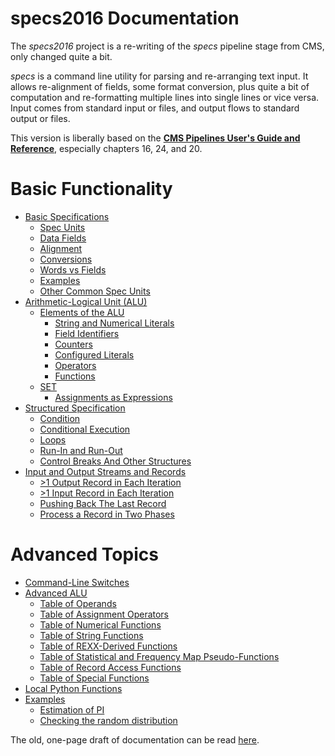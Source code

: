 # specs2016 Documentation
The *specs2016* project is a re-writing of the *specs* pipeline stage from CMS, only changed quite a bit.

*specs* is a command line utility for parsing and re-arranging text input. It allows re-alignment of fields, some format conversion, plus quite a bit of computation and re-formatting multiple lines into single lines or vice versa. Input comes from standard input or files, and output flows to standard output or files.

This version is liberally based on the [**CMS Pipelines User's Guide and Reference**](https://publib.boulder.ibm.com/epubs/pdf/hcsj0c30.pdf), especially chapters 16, 24, and 20.

Basic Functionality
===================
* [Basic Specifications](basicspec.md)
  * [Spec Units](basicspec.md#spec-units)
  * [Data Fields](basicspec.md#data-fields)
  * [Alignment](basicspec.md#alignment)
  * [Conversions](basicspec.md#conversions)
  * [Words vs Fields](basicspec.md#words-vs-fields)
  * [Examples](basicspec.md#examples)
  * [Other Common Spec Units](basicspec.md#other-common-spec-units)
* [Arithmetic-Logical Unit (ALU)](alu.md)
  * [Elements of the ALU](alu.md#elements-of-the-alu)
    * [String and Numerical Literals](alu.md#string-and-numerical-literals)
    * [Field Identifiers](alu.md#field-identifiers)
    * [Counters](alu.md#counters)
    * [Configured Literals](alu.md#configured-literals)
    * [Operators](alu.md#operators)
    * [Functions](alu.md#functions)
  * [SET](alu.md#set)
    * [Assignments as Expressions](alu.md#assignments-as-expressions)
* [Structured Specification](struct.md)
  * [Condition](struct.md#conditions)
  * [Conditional Execution](struct.md#conditional-execution)
  * [Loops](struct.md#loops)
  * [Run-In and Run-Out](struct.md#run-in-and-run-out)
  * [Control Breaks And Other Structures](struct.md#control-breaks)
* [Input and Output Streams and Records](streams.md)
  * [>1 Output Record in Each Iteration](streams.md#1-output-record-in-each-iteration)
  * [>1 Input Record in Each Iteration](streams.md#1-input-record-in-each-iteration)
  * [Pushing Back The Last Record](streams.md#pushing-back-the-last-record)
  * [Process a Record in Two Phases](streams.md#process-a-record-in-two-phases)

Advanced Topics
===============
* [Command-Line Switches](cliswitch.md)
* [Advanced ALU](alu_adv.md)
  * [Table of Operands](alu_adv.md#table-of-operands)
  * [Table of Assignment Operators](alu_adv.md#table-of-assignment-operators)
  * [Table of Numerical Functions](alu_adv.md#table-of-numerical-functions)
  * [Table of String Functions](alu_adv.md#table-of-string-functions)
  * [Table of REXX-Derived Functions](alu_adv.md#table-of-other-rexx-derived-functions)
  * [Table of Statistical and Frequency Map Pseudo-Functions](alu_adv.md#table-of-statistical-and-frequency-map-pseudo-functions)
  * [Table of Record Access Functions](alu_adv.md#table-of-record-access-functions)
  * [Table of Special Functions](alu_adv.md#table-of-special-functions)
* [Local Python Functions](pyfuncs.md)
* [Examples](examples.md)
  * [Estimation of PI](examples.md#pi-estimate)
  * [Checking the random distribution](examples.md#random-check)


The old, one-page draft of documentation can be read [here](onepage.md).

